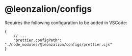 # @leonzalion/configs

Requires the following configuration to be added in VSCode: 
```jsonc
{
	// ...
	"prettier.configPath": "./node_modules/@leonzalion/configs/prettier.cjs"
}
```
